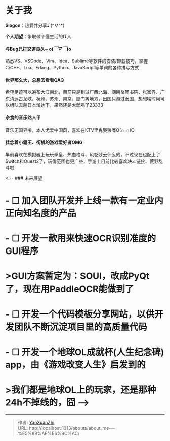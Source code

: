 # 关于我


**Slogon**：热爱并分享♪(^∇^*)

**个人期望**：争取做个懂生活的IT人

#### 与Bug兄打交道良久~ o(*￣▽￣*)o
熟悉VS、VSCode、Vim、Idea、Sublime等软件的安装/卸载技巧，掌握C/C&#43;&#43;、Lua、Erlang、Python、JavaScript等单词的各种拼写方式

#### 世界那么大，总想去看看QAQ
希望足迹可以遍布大江南北，目前只是到过广西北海、湖南岳麓书院、张家界、广东清远古龙峡、杭州、苏州、南京、厦门等地方，出国只游过泰国，想想啥时候可以组队去趟日本溜达下，果然还是太弱鸡了23333

#### 杂食的音乐路人甲
音乐无国界啦，本人尤爱中国风，喜欢在KTV里鬼哭狼嚎O(∩_∩)O

#### 挂念着小霸王、街机的游戏爱好者OMG
早前喜欢在模拟器上玩玩拳皇、热血格斗、风卷残云什么的，不过现在也配上了Switch和Quest2了，玩得范围也更广些，手游上目前比较喜欢决斗链接、荒野乱斗啦

&lt;!-- ### 未来展望
#  - ☐ 加入团队开发并上线一款有一定业内正向知名度的产品
#  - ☐ 开发一款用来快速OCR识别准度的GUI程序
#    &gt;GUI方案暂定为：SOUI，改成PyQt了，现在用PaddleOCR能做到了
#  - ☐ 开发一个代码模板分享网站，以供开发团队不断沉淀项目里的高质量代码
#  - ☐ 开发一个地球OL成就杯(人生纪念碑) app，由《游戏改变人生》启发到的
#    &gt;我们都是地球OL上的玩家，还是那种24h不掉线的，囧 --&gt;

---

> 作者: [YaoXuanZhi](https://github.com/YaoXuanZhi)  
> URL: http://localhost:1313/abouts/about_me---%E5%89%AF%E6%9C%AC/  

